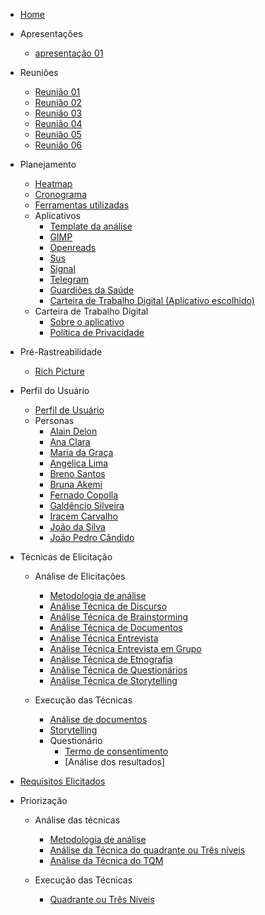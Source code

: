 * [Home](/)

* Apresentações
  - [apresentação 01](/apresentacoes/apresentacao01.md)

* Reuniões
  - [Reunião 01](reunioes/ata01.md)
  - [Reunião 02](reunioes/ata02.md)
  - [Reunião 03](reunioes/ata03.md)
  - [Reunião 04](reunioes/ata04.md)
  - [Reunião 05](reunioes/ata05.md)
  - [Reunião 06](reunioes/ata06.md)

* Planejamento 
  - [Heatmap](planejamento/heatmap.md)
  - [Cronograma](planejamento/Cronograma.md)
  - [Ferramentas utilizadas](planejamento/ferramentas.md)
  * Aplicativos
    - [Template da análise](planejamento/aplicativos/Templete_Analise.md)
    - [GIMP](planejamento/aplicativos/analise_GIMP.md)
    - [Openreads](planejamento/aplicativos/analise_Openreads.md)
    - [Sus](planejamento/aplicativos/analise_sus.md)
    - [Signal](planejamento/aplicativos/analise_Signal.md)
    - [Telegram](planejamento/aplicativos/analise_Telegram.md)
    - [Guardiões da Saúde](planejamento/aplicativos/analise_Guardioes.md)
    - [Carteira de Trabalho Digital (Aplicativo escolhido)](planejamento/aplicativos/analise_carteiradigitaldetrabalho.md)
  * Carteira de Trabalho Digital
    - [Sobre o aplicativo](planejamento/carteiraDigital/sobreCarteiraDigital.md)
    - [Política de Privacidade](planejamento/carteiraDigital/termosApp.md)
* Pré-Rastreabilidade
  - [Rich Picture](planejamento/rich_picture.md)

* Perfil do Usuário
    - [Perfil de Usuário](TecnicasElicitacao/PerfilDeUsuario.md)
    * Personas
        - [Alain Delon](TecnicasElicitacao/Personas/AlainDelon.md)
        - [Ana Clara](TecnicasElicitacao/Personas/AnaClara.md)
        - [Maria da Graça](TecnicasElicitacao/Personas/MariaDaGraca.md)
        - [Angelica Lima](TecnicasElicitacao/Personas/AngelicaLima.md)
        - [Breno Santos](TecnicasElicitacao/Personas/BrenoSantos.md)
        - [Bruna Akemi](TecnicasElicitacao/Personas/BrunaAkemi.md)
        - [Fernado Copolla](TecnicasElicitacao/Personas/FernandoCopolla.md)
        - [Galdêncio Silveira](TecnicasElicitacao/Personas/GaldencioSilveira.md)
        - [Iracem Carvalho](TecnicasElicitacao/Personas/IracemaCarvalho.md)
        - [João da Silva](TecnicasElicitacao/Personas/JoaoDaSilva.md)
        - [João Pedro Cândido](TecnicasElicitacao/Personas/JoaoPedroCandido.md)
    
* Técnicas de Elicitação
  * Análise de Elicitações
    - [Metodologia de análise](TecnicasElicitacao/AnalisesElicitacoes/AnaliseMetodologia.md)
    - [Análise Técnica de Discurso](TecnicasElicitacao/AnalisesElicitacoes/AnaliseDeDiscurso.md)
    - [Análise Técnica de Brainstorming](TecnicasElicitacao/AnalisesElicitacoes/AnaliseTecnicaBrainstorming.md)
    - [Análise Técnica de Documentos](TecnicasElicitacao/AnalisesElicitacoes/AnaliseTecnicaDocumentos.md)
    - [Análise Técnica Entrevista](TecnicasElicitacao/AnalisesElicitacoes/AnaliseTecnicaEntrevista.md)
    - [Análise Técnica Entrevista em Grupo](TecnicasElicitacao/AnalisesElicitacoes/AnaliseTecnicaEntrevistaGrupo.md)
    - [Análise Técnica de Etnografia](TecnicasElicitacao/AnalisesElicitacoes/AnaliseTecnicaEtnografia.md)
    - [Análise Técnica de Questionários](TecnicasElicitacao/AnalisesElicitacoes/AnaliseTecnicaQuestionarios.md)
    - [Análise Técnica de Storytelling](TecnicasElicitacao/AnalisesElicitacoes/AnaliseTecnicaStorytelling.md)
      
  * Execução das Técnicas
    - [Análise de documentos](TecnicasElicitacao/Execucao/AnaliseDocumentos.md)
    - [Storytelling](TecnicasElicitacao/Execucao/Storytelling.md)
    * Questionário
        - [Termo de consentimento](TecnicasElicitacao/Execucao/Questionários/TermoConsentimento01.md)
        - [Análise dos resultados]
          
* [Requisitos Elicitados](TecnicasElicitacao/RequisitosElicitados/RequisitosElicitados.md)

* Priorização
    * Análise das técnicas
        - [Metodologia de análise](Priorizacao/AnaliseMetodologia.md)
        - [Análise da Técnica do quadrante ou Três níveis](Priorizacao/tecnicaClassificacao.md)
        - [Análise da Técnica do TQM](Priorizacao/tecnicaTQM.md)
          
    * Execução das Técnicas
      - [Quadrante ou Três Níveis](Priorizacao/Execucao/QuadranteTresNiveis.md)

